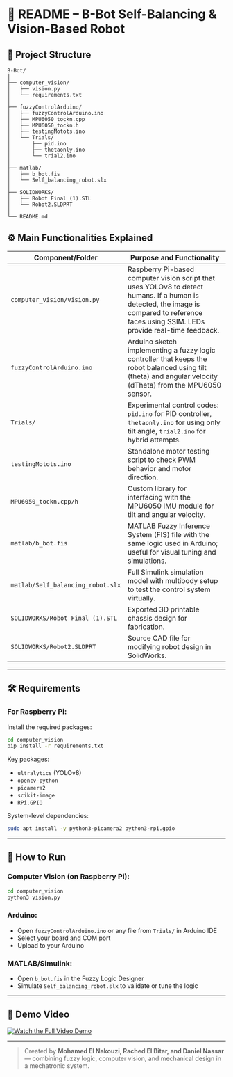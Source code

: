 # 🤖 README – B-Bot Self-Balancing & Vision-Based Robot

## 📂 Project Structure

```
B-Bot/
│
├── computer_vision/
│   ├── vision.py
│   └── requirements.txt
│
├── fuzzyControlArduino/
│   ├── fuzzyControlArduino.ino
│   ├── MPU6050_tockn.cpp
│   ├── MPU6050_tockn.h
│   ├── testingMotots.ino
│   └── Trials/
│       ├── pid.ino
│       ├── thetaonly.ino
│       └── trial2.ino
│
├── matlab/
│   ├── b_bot.fis
│   └── Self_balancing_robot.slx
│
├── SOLIDWORKS/
│   ├── Robot Final (1).STL
│   └── Robot2.SLDPRT
│
└── README.md
```

## ⚙️ Main Functionalities Explained

| Component/Folder                     | Purpose and Functionality |
|-------------------------------------|----------------------------|
| `computer_vision/vision.py`         | Raspberry Pi-based computer vision script that uses YOLOv8 to detect humans. If a human is detected, the image is compared to reference faces using SSIM. LEDs provide real-time feedback. |
| `fuzzyControlArduino.ino`           | Arduino sketch implementing a fuzzy logic controller that keeps the robot balanced using tilt (theta) and angular velocity (dTheta) from the MPU6050 sensor. |
| `Trials/`                            | Experimental control codes: `pid.ino` for PID controller, `thetaonly.ino` for using only tilt angle, `trial2.ino` for hybrid attempts. |
| `testingMotots.ino`                 | Standalone motor testing script to check PWM behavior and motor direction. |
| `MPU6050_tockn.cpp/h`               | Custom library for interfacing with the MPU6050 IMU module for tilt and angular velocity. |
| `matlab/b_bot.fis`                  | MATLAB Fuzzy Inference System (FIS) file with the same logic used in Arduino; useful for visual tuning and simulations. |
| `matlab/Self_balancing_robot.slx`   | Full Simulink simulation model with multibody setup to test the control system virtually. |
| `SOLIDWORKS/Robot Final (1).STL`    | Exported 3D printable chassis design for fabrication. |
| `SOLIDWORKS/Robot2.SLDPRT`          | Source CAD file for modifying robot design in SolidWorks. |

---

## 🛠️ Requirements

### For Raspberry Pi:
Install the required packages:
```bash
cd computer_vision
pip install -r requirements.txt
```

Key packages:
- `ultralytics` (YOLOv8)
- `opencv-python`
- `picamera2`
- `scikit-image`
- `RPi.GPIO`

System-level dependencies:
```bash
sudo apt install -y python3-picamera2 python3-rpi.gpio
```

---

## 🚀 How to Run

### Computer Vision (on Raspberry Pi):
```bash
cd computer_vision
python3 vision.py
```

### Arduino:
- Open `fuzzyControlArduino.ino` or any file from `Trials/` in Arduino IDE
- Select your board and COM port
- Upload to your Arduino

### MATLAB/Simulink:
- Open `b_bot.fis` in the Fuzzy Logic Designer
- Simulate `Self_balancing_robot.slx` to validate or tune the logic

---

## 🎥 Demo Video

[![Watch the Full Video Demo](https://img.youtube.com/vi/OxzO8reckg4/0.jpg)](https://www.youtube.com/watch?v=OxzO8reckg4)

---

> Created by **Mohamed El Nakouzi, Rached El Bitar, and Daniel Nassar** — combining fuzzy logic, computer vision, and mechanical design in a mechatronic system.
